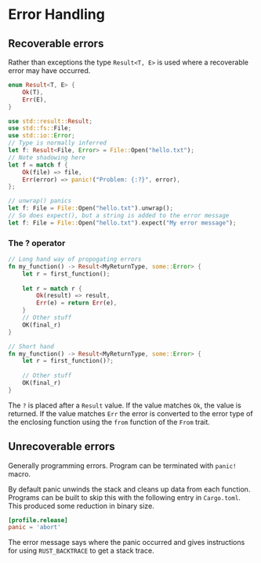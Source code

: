 # Error Handling

## Recoverable errors
Rather than exceptions the type `Result<T, E>` is used where a recoverable error may have occurred.
```rust
enum Result<T, E> {
    Ok(T),
	Err(E),
}

use std::result::Result;
use std::fs::File;
use std::io::Error;
// Type is normally inferred
let f: Result<File, Error> = File::Open("hello.txt");
// Note shadowing here
let f = match f {
    Ok(file) => file,
	Err(error) => panic!("Problem: {:?}", error),
};

// unwrap() panics
let f: File = File::Open("hello.txt").unwrap();
// So does expect(), but a string is added to the error message
let f: File = File::Open("hello.txt").expect("My error message");
```

### The ? operator

```rust
// Long hand way of propogating errors
fn my_function() -> Result<MyReturnType, some::Error> {
    let r = first_function();
	
	let r = match r {
		Ok(result) => result,
		Err(e) = return Err(e),
	}
	// Other stuff
	OK(final_r)
}

// Short hand
fn my_function() -> Result<MyReturnType, some::Error> {
    let r = first_function()?;
	
	// Other stuff
	OK(final_r)
}
```

The `?` is placed after a `Result` value. If the value matches `Ok`, the value is returned. If the value matches `Err` the error is converted to the error type of the enclosing function using the `from` function of the `From` trait.

## Unrecoverable errors
Generally programming errors. Program can be terminated with `panic!` macro.

By default panic unwinds the stack and cleans up data from each function. Programs can be built to skip this with the following entry in `Cargo.toml`. This produced some reduction in binary size.
```toml
[profile.release]
panic = 'abort'
```

The error message says where the panic occurred and gives instructions for using `RUST_BACKTRACE` to get a stack trace.